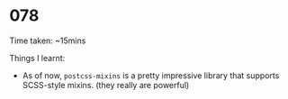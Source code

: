 # 078

Time taken: ~15mins

Things I learnt:

* As of now, `postcss-mixins` is a pretty impressive library that supports SCSS-style mixins.
(they really are powerful)
